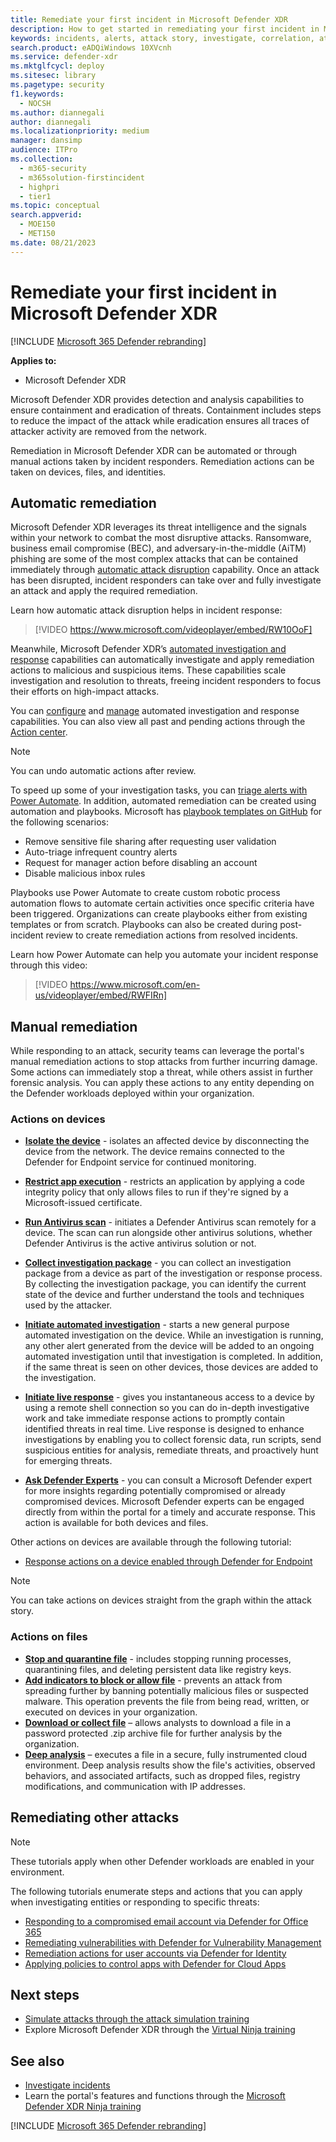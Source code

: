 ```yaml
---
title: Remediate your first incident in Microsoft Defender XDR
description: How to get started in remediating your first incident in Microsoft Defender XDR.
keywords: incidents, alerts, attack story, investigate, correlation, attack, machines, devices, users, identities, identity, mailbox, email, 365, microsoft, m365, incident response, cyber-attack, incident response, remediation, remediate attack, remediate incident
search.product: eADQiWindows 10XVcnh
ms.service: defender-xdr
ms.mktglfcycl: deploy
ms.sitesec: library
ms.pagetype: security
f1.keywords: 
  - NOCSH
ms.author: diannegali
author: diannegali
ms.localizationpriority: medium
manager: dansimp
audience: ITPro
ms.collection: 
  - m365-security
  - m365solution-firstincident
  - highpri
  - tier1
ms.topic: conceptual
search.appverid: 
  - MOE150
  - MET150
ms.date: 08/21/2023
---
```


# Remediate your first incident in Microsoft Defender XDR

[!INCLUDE [Microsoft 365 Defender rebranding](../includes/microsoft-defender.md)]

**Applies to:**

- Microsoft Defender XDR

Microsoft Defender XDR provides detection and analysis capabilities to ensure containment and eradication of threats. Containment includes steps to reduce the impact of the attack while eradication ensures all traces of attacker activity are removed from the network.

Remediation in Microsoft Defender XDR can be automated or through manual actions taken by incident responders. Remediation actions can be taken on devices, files, and identities.

## Automatic remediation

Microsoft Defender XDR leverages its threat intelligence and the signals within your network to combat the most disruptive attacks. Ransomware, business email compromise (BEC), and adversary-in-the-middle (AiTM) phishing are some of the most complex attacks that can be contained immediately through [automatic attack disruption](automatic-attack-disruption.md) capability. Once an attack has been disrupted, incident responders can take over and fully investigate an attack and apply the required remediation.

Learn how automatic attack disruption helps in incident response:

> [!VIDEO https://www.microsoft.com/videoplayer/embed/RW10OoF]

Meanwhile, Microsoft Defender XDR’s [automated investigation and response](m365d-autoir.md) capabilities can automatically investigate and apply remediation actions to malicious and suspicious items. These capabilities scale investigation and resolution to threats, freeing incident responders to focus their efforts on high-impact attacks.

You can [configure](m365d-configure-auto-investigation-response.md) and [manage](m365d-autoir-actions.md) automated investigation and response capabilities. You can also view all past and pending actions through the [Action center](m365d-action-center.md).

> [!NOTE]
> You can undo automatic actions after review.

To speed up some of your investigation tasks, you can [triage alerts with Power Automate](investigate-alerts.md#use-power-automate-to-triage-alerts). In addition, automated remediation can be created using automation and playbooks. Microsoft has [playbook templates on GitHub](https://github.com/microsoft/Microsoft-Cloud-App-Security/tree/master/Playbooks) for the following scenarios:

- Remove sensitive file sharing after requesting user validation
- Auto-triage infrequent country alerts
- Request for manager action before disabling an account
- Disable malicious inbox rules

Playbooks use Power Automate to create custom robotic process automation flows to automate certain activities once specific criteria have been triggered. Organizations can create playbooks either from existing templates or from scratch. Playbooks can also be created during post-incident review to create remediation actions from resolved incidents.

Learn how Power Automate can help you automate your incident response through this video:

> [!VIDEO https://www.microsoft.com/en-us/videoplayer/embed/RWFIRn]

## Manual remediation

While responding to an attack, security teams can leverage the portal's manual remediation actions to stop attacks from further incurring damage. Some actions can immediately stop a threat, while others assist in further forensic analysis. You can apply these actions to any entity depending on the Defender workloads deployed within your organization.

### Actions on devices

- [**Isolate the device**](/microsoft-365/security/defender-endpoint/respond-machine-alerts#isolate-devices-from-the-network) - isolates an affected device by disconnecting the device from the network. The device remains connected to the Defender for Endpoint service for continued monitoring. 
- [**Restrict app execution**](/microsoft-365/security/defender-endpoint/respond-machine-alerts#restrict-app-execution) - restricts an application by applying a code integrity policy that only allows files to run if they're signed by a Microsoft-issued certificate.
- [**Run Antivirus scan**](/microsoft-365/security/defender-endpoint/respond-machine-alerts#run-microsoft-defender-antivirus-scan-on-devices) - initiates a Defender Antivirus scan remotely for a device. The scan can run alongside other antivirus solutions, whether Defender Antivirus is the active antivirus solution or not.
- [**Collect investigation package**](/microsoft-365/security/defender-endpoint/respond-machine-alerts#collect-investigation-package-from-devices) - you can collect an investigation package from a device as part of the investigation or response process. By collecting the investigation package, you can identify the current state of the device and further understand the tools and techniques used by the attacker.
- [**Initiate automated investigation**](/microsoft-365/security/defender-endpoint/respond-machine-alerts#initiate-automated-investigation) - starts a new general purpose automated investigation on the device. While an investigation is running, any other alert generated from the device will be added to an ongoing automated investigation until that investigation is completed. In addition, if the same threat is seen on other devices, those devices are added to the investigation.
- [**Initiate live response**](/microsoft-365/security/defender-endpoint/respond-machine-alerts#initiate-live-response-session) -  gives you instantaneous access to a device by using a remote shell connection so you can do in-depth investigative work and take immediate response actions to promptly contain identified threats in real time. Live response is designed to enhance investigations by enabling you to collect forensic data, run scripts, send suspicious entities for analysis, remediate threats, and proactively hunt for emerging threats.
 
- [**Ask Defender Experts**](/microsoft-365/security/defender-endpoint/respond-machine-alerts#consult-a-threat-expert) - you can consult a Microsoft Defender expert for more insights regarding potentially compromised or already compromised devices. Microsoft Defender experts can be engaged directly from within the portal for a timely and accurate response. This action is available for both devices and files.

Other actions on devices are available through the following tutorial:

- [Response actions on a device enabled through Defender for Endpoint](/microsoft-365/security/defender-endpoint/respond-machine-alerts)

> [!NOTE]
> You can take actions on devices straight from the graph within the attack story.

### Actions on files

- [**Stop and quarantine file**](/microsoft-365/security/defender-endpoint/respond-file-alerts#stop-and-quarantine-files-in-your-network) - includes stopping running processes, quarantining files, and deleting persistent data like registry keys.
- [**Add indicators to block or allow file**](/microsoft-365/security/defender-endpoint/respond-file-alerts#add-indicator-to-block-or-allow-a-file) - prevents an attack from spreading further by banning potentially malicious files or suspected malware. This operation prevents the file from being read, written, or executed on devices in your organization.
- [**Download or collect file**](/microsoft-365/security/defender-endpoint/respond-file-alerts#download-or-collect-file) – allows analysts to download a file in a password protected .zip archive file for further analysis by the organization.
- [**Deep analysis**](/microsoft-365/security/defender-endpoint/respond-file-alerts#deep-analysis) – executes a file in a secure, fully instrumented cloud environment. Deep analysis results show the file's activities, observed behaviors, and associated artifacts, such as dropped files, registry modifications, and communication with IP addresses.

## Remediating other attacks

> [!NOTE]
> These tutorials apply when other Defender workloads are enabled in your environment.

The following tutorials enumerate steps and actions that you can apply when investigating entities or responding to specific threats:

-	[Responding to a compromised email account via Defender for Office 365](/microsoft-365/security/office-365-security/responding-to-a-compromised-email-account.md)
-	[Remediating vulnerabilities with Defender for Vulnerability Management](/microsoft-365/security/defender-vulnerability-management/tvm-remediation.md)
-	[Remediation actions for user accounts via Defender for Identity](/defender-for-identity/remediation-actions)
-	[Applying policies to control apps with Defender for Cloud Apps](/defender-cloud-apps/control-cloud-apps-with-policies)

## Next steps

-	[Simulate attacks through the attack simulation training](eval-defender-investigate-respond-simulate-attack.md)
- Explore Microsoft Defender XDR through the [Virtual Ninja training](https://adoption.microsoft.com/ninja-show/)

## See also

- [Investigate incidents](investigate-incidents.md)
- Learn the portal's features and functions through the [Microsoft Defender XDR Ninja training](https://techcommunity.microsoft.com/t5/microsoft-365-defender/become-a-microsoft-365-defender-ninja/ba-p/1789376)

[!INCLUDE [Microsoft 365 Defender rebranding](../../includes/defender-m3d-techcommunity.md)]
